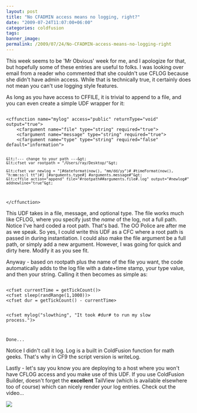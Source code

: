 ```yaml
---
layout: post
title: "No CFADMIN access means no logging, right?"
date: "2009-07-24T11:07:00+06:00"
categories: coldfusion 
tags: 
banner_image: 
permalink: /2009/07/24/No-CFADMIN-access-means-no-logging-right
---
```


This week seems to be 'Mr Obvious' week for me, and I apologize for that, but hopefully some of these entries are useful to folks. I was looking over email from a reader who commented that she couldn't use CFLOG because she didn't have admin access. While that is technically true, it certainly does not mean you can't use logging style features. 

As long as you have access to CFFILE, it is trivial to append to a file, and you can even create a simple UDF wrapper for it:
<!--more-->
<code>
&lt;cffunction name="mylog" access="public" returnType="void" output="true"&gt;
	&lt;cfargument name="file" type="string" required="true"&gt;
	&lt;cfargument name="message" type="string" required="true"&gt;
	&lt;cfargument name="type" type="string" required="false" default="information"&gt;
	
	&lt;!--- change to your path ---&gt;
	&lt;cfset var rootpath = "/Users/ray/Desktop/"&gt;
	
	&lt;cfset var newlog = "[#dateformat(now(), "mm/dd/yy")# #timeFormat(now(), "h:mm:ss:l tt")#] [#arguments.type#] #arguments.message#"&gt;
	&lt;cffile action="append" file="#rootpath##arguments.file#.log" output="#newlog#" addnewline="true"&gt;
	
&lt;/cffunction&gt;
</code>

This UDF takes in a file, message, and optional type. The file works much like CFLOG, where you specify just the <i>name</i> of the log, not a full path. Notice I've hard coded a root path. That's bad. The OO Police are after me as we speak. So yes, I could write this UDF as a CFC where a root path is passed in during instantiation. I could also make the file argument be a full path, or simply add a new argument. However, I was going for quick and dirty here. Modify it as you see fit.

Anyway - based on rootpath plus the name of the file you want, the code automatically adds to the log file with a date+time stamp, your type value, and then your string. Calling it then becomes as simple as:

<code>
&lt;cfset currentTime = getTickCount()&gt;
&lt;cfset sleep(randRange(1,1000))&gt;
&lt;cfset dur = getTickCount() - currentTime&gt;

&lt;cfset mylog("slowthing", "It took #dur# to run my slow process.")&gt;

Done...
</code>

Notice I didn't call it log. Log is a built in ColdFusion function for math geeks. That's why in CF9 the script version is writeLog. 

Lastly - let's say you know you are deploying to a host where you won't have CFLOG access and you make use of this UDF. If you use ColdFusion Builder, doesn't forget the <b>excellent</b> TailView (which is available elsewhere too of course) which can nicely render your log entries. Check out the video...

<a href="http://www.raymondcamden.com/images/videos/cfb.swf"><img src="https://static.raymondcamden.com/images/cfjedi/Picture 57.png" /></a>